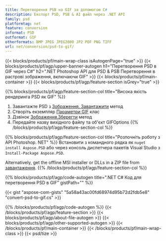 ```yaml
---
title: Перетворення PSB на GIF за допомогою C#
description: Експорт PSD, PSB & AI файл через .NET API
family: psd
platformtag: net
feature: conversion
informat: PSD
outformat: GIF
otherformats: BMP JPEG JPEG2000 JP2 PDF PNG TIFF
url: net/conversion/psd-to-gif/
---
```


{{< blocks/products/pf/main-wrap-class isAutogenPage="true" >}}
{{< blocks/products/pf/agp/upper-banner-autogen h1="Перетворення PSD в GIF через C#" h2=".NET Photoshop API для PSD & PSB Перетворення в растрові зображення, включаючи GIF" >}}
{{< blocks/products/pf/main-container >}}
{{< blocks/products/pf/agp/feature-section isGrey="true" >}}

{{% blocks/products/pf/agp/feature-section-col title="Висока якість рендеринга PSD як GIF" %}}
1. Завантажте PSD з [Зображення. Завантажити](https://apireference.aspose.com/psd/net/aspose.psd/image/methods/load/index) метод
1. Створіть екземпляр [Параметри GIF](https://apireference.aspose.com/psd/net/aspose.psd.imageoptions/gifoptions) клас
1. Дзвінок [Зображення.Зберегти](https://apireference.aspose.com/psd/net/aspose.psd/image/methods/save/index) метод
1. Передайте назву вихідного файлу та об'єкт GIFOptions
{{% /blocks/products/pf/agp/feature-section-col %}}

{{% blocks/products/pf/agp/feature-section-col title="Розпочніть роботу з API Photoshop. NET" %}}
Встановити з командного рядка як ```nuget install Aspose.PSD``` або через консоль диспетчера пакетів Visual Studio з ```Install-Package Aspose.PSD```.

Alternatively, get the offline MSI installer or DLLs in a ZIP file from [завантаження](https://releases.aspose.com/psd/net).
{{% /blocks/products/pf/agp/feature-section-col %}}

{{% blocks/products/pf/agp/code-autogen title=".NET C# Код для перетворення PSD в GIF" gistPath="" %}}

{{< gist "aspose-com-gists" "5a58a43ac00fd68974d95b72d2fdb5e8" "convert-psd-to-gif.cs" >}}

{{% /blocks/products/pf/agp/code-autogen %}}
{{< /blocks/products/pf/agp/feature-section >}}
{{< blocks/products/pf/agp/about-file-autogen >}}
{{< blocks/products/pf/agp/other-supported-autogen >}}
{{< /blocks/products/pf/main-container >}}
{{< /blocks/products/pf/main-wrap-class >}}
{{< psd/tize >}}
